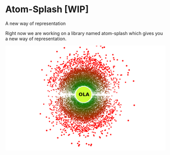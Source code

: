 # Atom-Splash [WIP]
A new way of representation

Right now we are working on a library named atom-splash which gives you a new way of representation.


![Example](https://github.com/yaki29/Atom-Splash/raw/master/example/example.png "Example 1")


